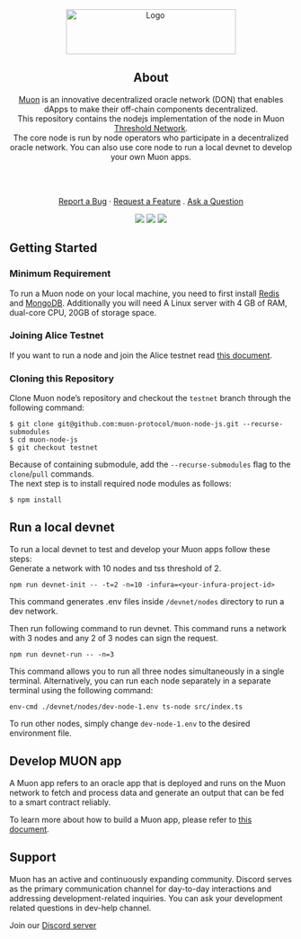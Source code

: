 <div align="center">
  <a href="https://www.muon.net/" target="_blank">
    <img src="https://assets.website-files.com/614c6fa0cc868403c37c5e53/614c6fa0cc8684353e7c5e63_muon-logo.svg" alt="Logo" width="302" height="80">
  </a>
</div>

<div align="center">
  
## About
[Muon](https://muon.net) is an innovative decentralized oracle network (DON) that enables dApps to make their off-chain components decentralized.
<br>
This repository contains the nodejs implementation of the node in Muon [Threshold Network](https://docs.muon.net/muon-network/architecture/threshold-network). 
<br>
The core node is run by node operators who participate in a decentralized oracle network.
You can also use core node to run a local devnet to develop your own Muon apps.

  
<br />
<br />


<a href="https://github.com/muon-protocol/muon-node-js/issues/new?assignees=&labels=bug&template=01_BUG_REPORT.md&title=bug%3A+">Report a Bug</a>
·
<a href="https://github.com/muon-protocol/muon-node-js/issues/new?assignees=&labels=enhancement&template=02_FEATURE_REQUEST.md&title=feat%3A+">Request a Feature</a>
.
<a href="https://github.com/muon-protocol/muon-node-js/discussions">Ask a Question</a>
</div>

<div align="center">

[![](https://img.shields.io/badge/Discord-Join_Chat-blue.svg)](https://discord.com/invite/rcK4p8g7Ce)
[![](https://img.shields.io/badge/Documents-Development-blue.svg)](https://dev.muon.net/)
[![](https://img.shields.io/badge/Git_Book-Muon_network-blue.svg)](https://docs.muon.net/muon-network/)

</div>


<a name="getting-started"></a>
## Getting Started
<a name="prerequisites"></a>
### Minimum Requirement

To run a Muon node on your local machine, you need to first install [Redis](https://redis.com) and [MongoDB](https://www.mongodb.com/).
Additionally you will need A Linux server with 4 GB of RAM, dual-core CPU, 20GB of storage space. 

### Joining Alice Testnet
If you want to run a node and join the Alice testnet read 
[this document](https://docs.muon.net/muon-network/muon-nodes/joining-alice-testnet).



### Cloning this Repository
Clone Muon node’s repository and checkout the `testnet` branch through the following command:

    $ git clone git@github.com:muon-protocol/muon-node-js.git --recurse-submodules
    $ cd muon-node-js
    $ git checkout testnet
    
Because of containing submodule, add the `--recurse-submodules` flag to the `clone`/`pull` commands.  
The next step is to install required node modules as follows:
    
    $ npm install
        

## Run a local devnet

To run a local devnet to test and develop your Muon apps 
follow these steps:
<br/>
Generate a network with 10 nodes and tss threshold of 2.

    npm run devnet-init -- -t=2 -n=10 -infura=<your-infura-project-id>
    
This command generates .env files inside `/devnet/nodes` directory 
to run a dev network.
    
Then run following command to run devnet.
This command runs a network with 3 nodes and any 2 of 3 nodes can sign the request.

    npm run devnet-run -- -n=3
    
This command allows you to run all three nodes simultaneously in a single terminal. Alternatively, 
you can run each node separately in a separate terminal using the following command:

    env-cmd ./devnet/nodes/dev-node-1.env ts-node src/index.ts
    

To run other nodes, simply change `dev-node-1.env` to the desired environment file.         

## Develop MUON app
A Muon app refers to an oracle app that is deployed and runs on the Muon network to fetch and process data and generate an output that can be fed to a smart contract reliably.

To learn more about how to build a Muon app, please refer to [this document](https://dev.muon.net/).


## Support
Muon has an active and continuously expanding community.
Discord serves as the primary communication channel for day-to-day interactions and addressing development-related inquiries. 
You can ask your development related questions in dev-help channel.

Join our [Discord server](https://discord.com/invite/rcK4p8g7Ce)

